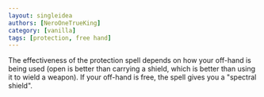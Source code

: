 ```yaml
---
layout: singleidea
authors: [NeroOneTrueKing]
category: [vanilla]
tags: [protection, free hand]
---
```

The effectiveness of the protection spell depends on how your off-hand is being used (open is better than carrying a shield, which is better than using it to wield a weapon). If your off-hand is free, the spell gives you a "spectral shield".
